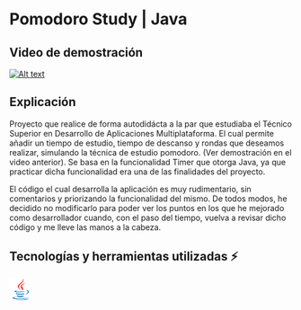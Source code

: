 # Pomodoro Study | Java

## Video de demostración

[![Alt text](https://img.youtube.com/vi/hCZnLNM2RWc/0.jpg)](https://www.youtube.com/watch?v=hCZnLNM2RWc)

## Explicación

Proyecto que realice de forma autodidácta a la par que estudiaba el Técnico Superior en Desarrollo de Aplicaciones Multiplataforma. El cual permite añadir un tiempo de estudio, tiempo de descanso y rondas que deseamos realizar, simulando la técnica de estudio pomodoro. (Ver demostración en el video anterior). Se basa en la funcionalidad Timer que otorga Java, ya que practicar dicha funcionalidad era una de las finalidades del proyecto.

El código el cual desarrolla la aplicación es muy rudimentario, sin comentarios y priorizando la funcionalidad del mismo. De todos modos, he decidido no modificarlo para poder ver los puntos en los que he mejorado como desarrollador cuando, con el paso del tiempo, vuelva a revisar dicho código y me lleve las manos a la cabeza. 


## Tecnologías y herramientas utilizadas ⚡

<p align="left"> <a href="https://www.java.com" target="_blank" rel="noreferrer"> <img src="https://raw.githubusercontent.com/devicons/devicon/master/icons/java/java-original.svg" alt="java" width="40" height="40"/> </a></p>
